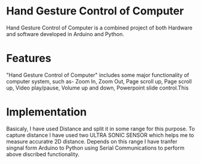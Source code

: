# Hand Gesture Control of Computer
Hand Gesture Control of Computer is a combined project of both Hardware and software developed in Arduino and Python. 

# Features
"Hand Gesture Control of Computer" includes some major functionality of computer system, such as- Zoom In, Zoom Out, Page scroll up, Page scroll up, Video play/pause, Volume up and down, Powerpoint slide control.This 

# Implementation
Basicaly, I have used Distance and split it in some range for this purpose. To capture distance I have used two ULTRA SONIC SENSOR which helps me to measure accuratre 2D distance. Depends on this range I have tranfer singnal form Arduino to Python using Serial Communications to perform above discribed functionality.
